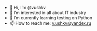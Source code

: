 - 👋 Hi, I’m @vushkv
- 👀 I’m interested in all about IT industry
- 🌱 I’m currently learning testing on Python
- 📫 How to reach me: v.ushkv@yandex.ru

<!---
vushkv/vushkv is a ✨ special ✨ repository because its `README.md` (this file) appears on your GitHub profile.
You can click the Preview link to take a look at your changes.
--->
